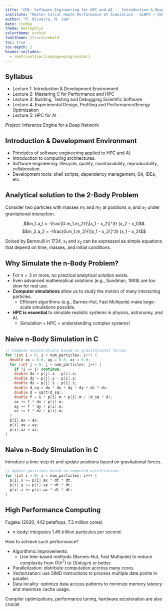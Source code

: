 ```yaml
---
title: "CM1: Software Engineering for HPC and AI -- Introduction & Development Environment"
institute: "Master Calcul Haute Performance et Simulation - GLHPC | UVSQ"
author: "P. Oliveira, M. Jam"
date: \today
theme: metropolis
colortheme: orchid
fonttheme: structurebold
toc: true
toc-depth: 2
header-includes:
  - \metroset{sectionpage=progressbar}
---
```


## Syllabus

- Lecture 1: Introduction & Development Environment
- Lecture 2: Mastering C for Performance and HPC
- Lecture 3: Building, Testing and Debugging Scientific Software
- Lecture 4: Experimental Design, Profiling and Performance/Energy Optimization
- Lecture 5: HPC for AI

*Project*: Inference Engine for a Deep Network

## Introduction & Development Environment

- Principles of software engineering applied to HPC and AI.
- Introduction to computing architectures.
- Software engineering: lifecycle, quality, maintainability, reproducibility, collaboration.
- Development tools: shell scripts, dependency management, Git, IDEs, etc.

## Analytical solution to the 2-Body Problem

Consider two particles with masses $m_1$ and $m_2$ at positions $x_1$ and $x_2$ under gravitational interaction.

$$m_1.a_1 = -\frac{G.m_1.m_2}{\|x_1 - x_2\|^3} (x_2 - x_1)$$
$$m_2.a_2 = -\frac{G.m_1.m_2}{\|x_1 - x_2\|^3} (x_1 - x_2)$$

Solved by Bernoulli in 1734, $x_1$ and $x_2$ can be expressed as simple equations that depend on time, masses, and initial conditions.

## Why Simulate the n-Body Problem?

- For $n=3$ or more, no practical analytical solution exists.
- Even advanced mathematical solutions (e.g., Sundman, 1909) are too slow for real use.
- **Computer simulations** allow us to study the motion of many interacting particles.
  - Efficient algorithms (e.g., Barnes-Hut, Fast Multipole) make large-scale simulations possible.
- **HPC is essential** to simulate realistic systems in physics, astronomy, and AI.
  - Simulation + HPC = understanding complex systems!

## Naive n-Body Simulation in C

```c
// Compute accelerations based on gravitational forces
for (int i = 0; i < num_particles; i++) {
  double ax = 0.0, ay = 0.0, az = 0.0;
  for (int j = 0; j < num_particles; j++) {
    if (i == j) continue;
    double dx = p[j].x - p[i].x;
    double dy = p[j].y - p[i].y;
    double dz = p[j].z - p[i].z;
    double d_sq = dx * dx + dy * dy + dz * dz;
    double d = sqrt(d_sq);
    double f = G * p[i].m * p[j].m / (d_sq * d);
    ax += f * dx / p[i].m;
    ay += f * dy / p[i].m;
    az += f * dz / p[i].m;
  }
  p[i].ax = ax;
  p[i].ay = ay;
  p[i].az = az;
}
```

## Naive n-Body Simulation in C

Introduce a time step `dt` and update positions based on gravitational forces.

```c
// Update positions based on computed accelerations
for (int i = 0; i < num_particles; i++) {
  p[i].x += p[i].ax * dt * dt;
  p[i].y += p[i].ay * dt * dt;
  p[i].z += p[i].az * dt * dt;
}
```

## High Performance Computing

Fugaku (2020, 442 petaflops, 7.3 million cores)

  - n-body: integrates 1.45 trillion particules per second.

How to achieve such performance?

- Algorithmic improvements:
  - Use tree-based methods (Barnes-Hut, Fast Multipole) to reduce complexity from $O(n^2)$ to $O(n \log n)$ or better.
- Parallelization: distribute computation accross many cores.
- Vectorization: use SIMD instructions to process multiple data points in parallel.
- Data locality: optimize data access patterns to minimize memory latency and maximize cache usage.

Compiler optimizations, performance tuning, hardware acceleration are also crucial.
